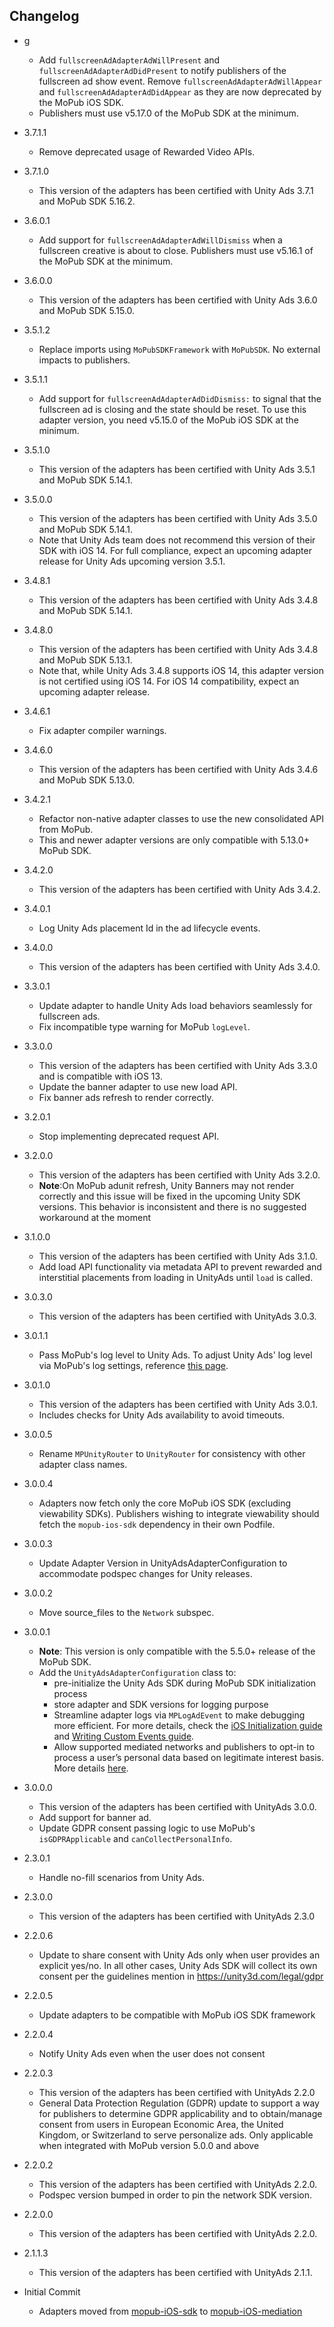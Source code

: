 
## Changelog
* g
  * Add `fullscreenAdAdapterAdWillPresent` and `fullscreenAdAdapterAdDidPresent` to notify publishers of the fullscreen ad show event. Remove `fullscreenAdAdapterAdWillAppear` and  `fullscreenAdAdapterAdDidAppear` as they are now deprecated by the MoPub iOS SDK.
  * Publishers must use v5.17.0 of the MoPub SDK at the minimum.

* 3.7.1.1
  * Remove deprecated usage of Rewarded Video APIs.

* 3.7.1.0
  * This version of the adapters has been certified with Unity Ads 3.7.1 and MoPub SDK 5.16.2.

* 3.6.0.1
  * Add support for `fullscreenAdAdapterAdWillDismiss` when a fullscreen creative is about to close. Publishers must use v5.16.1 of the MoPub SDK at the minimum.

* 3.6.0.0
  * This version of the adapters has been certified with Unity Ads 3.6.0 and MoPub SDK 5.15.0.

* 3.5.1.2
  * Replace imports using `MoPubSDKFramework` with `MoPubSDK`. No external impacts to publishers.

* 3.5.1.1
  * Add support for `fullscreenAdAdapterAdDidDismiss:` to signal that the fullscreen ad is closing and the state should be reset. To use this adapter version, you need v5.15.0 of the MoPub iOS SDK at the minimum.

* 3.5.1.0
  * This version of the adapters has been certified with Unity Ads 3.5.1 and MoPub SDK 5.14.1.

* 3.5.0.0
  * This version of the adapters has been certified with Unity Ads 3.5.0 and MoPub SDK 5.14.1.
  * Note that Unity Ads team does not recommend this version of their SDK with iOS 14. For full compliance, expect an upcoming adapter release for Unity Ads upcoming version 3.5.1.

* 3.4.8.1
  * This version of the adapters has been certified with Unity Ads 3.4.8 and MoPub SDK 5.14.1.

* 3.4.8.0
  * This version of the adapters has been certified with Unity Ads 3.4.8 and MoPub SDK 5.13.1.
  * Note that, while Unity Ads 3.4.8 supports iOS 14, this adapter version is not certified using iOS 14. For iOS 14 compatibility, expect an upcoming adapter release.

* 3.4.6.1
  * Fix adapter compiler warnings.

* 3.4.6.0
  * This version of the adapters has been certified with Unity Ads 3.4.6 and MoPub SDK 5.13.0.

* 3.4.2.1
  * Refactor non-native adapter classes to use the new consolidated API from MoPub.
  * This and newer adapter versions are only compatible with 5.13.0+ MoPub SDK.

* 3.4.2.0
  * This version of the adapters has been certified with Unity Ads 3.4.2.

* 3.4.0.1
  * Log Unity Ads placement Id in the ad lifecycle events.

* 3.4.0.0
  * This version of the adapters has been certified with Unity Ads 3.4.0.
  
* 3.3.0.1
  * Update adapter to handle Unity Ads load behaviors seamlessly for fullscreen ads.
  * Fix incompatible type warning for MoPub `logLevel`. 
  
* 3.3.0.0
  * This version of the adapters has been certified with Unity Ads 3.3.0 and is compatible with iOS 13.
  * Update the banner adapter to use new load API.
  * Fix banner ads refresh to render correctly.

* 3.2.0.1
  * Stop implementing deprecated request API.

* 3.2.0.0
  * This version of the adapters has been certified with Unity Ads 3.2.0.
  * **Note**:On MoPub adunit refresh, Unity Banners may not render correctly and this issue will be fixed in the upcoming Unity SDK versions. This behavior is inconsistent and there is no suggested workaround at the moment

* 3.1.0.0
  * This version of the adapters has been certified with Unity Ads 3.1.0.
  * Add load API functionality via metadata API to prevent rewarded and interstitial placements from loading in UnityAds until `load` is called.

* 3.0.3.0
  * This version of the adapters has been certified with UnityAds 3.0.3.

* 3.0.1.1
  * Pass MoPub's log level to Unity Ads. To adjust Unity Ads' log level via MoPub's log settings, reference [this page](https://developers.mopub.com/publishers/ios/test/#enable-logging).

* 3.0.1.0
  * This version of the adapters has been certified with Unity Ads 3.0.1.
  * Includes checks for Unity Ads availability to avoid timeouts.
  
* 3.0.0.5
  * Rename `MPUnityRouter` to `UnityRouter` for consistency with other adapter class names. 

* 3.0.0.4
  * Adapters now fetch only the core MoPub iOS SDK (excluding viewability SDKs). Publishers wishing to integrate viewability should fetch the `mopub-ios-sdk` dependency in their own Podfile.

* 3.0.0.3
  * Update Adapter Version in UnityAdsAdapterConfiguration to accommodate podspec changes for Unity releases.
  
* 3.0.0.2
  * Move source_files to the `Network` subspec.

* 3.0.0.1
  * **Note**: This version is only compatible with the 5.5.0+ release of the MoPub SDK.
  * Add the `UnityAdsAdapterConfiguration` class to: 
    * pre-initialize the Unity Ads SDK during MoPub SDK initialization process
    * store adapter and SDK versions for logging purpose
    * Streamline adapter logs via `MPLogAdEvent` to make debugging more efficient. For more details, check the [iOS Initialization guide](https://developers.mopub.com/docs/ios/initialization/) and [Writing Custom Events guide](https://developers.mopub.com/docs/ios/custom-events/).
    * Allow supported mediated networks and publishers to opt-in to process a user’s personal data based on legitimate interest basis. More details [here](https://developers.mopub.com/docs/publisher/gdpr-guide/#legitimate-interest-support).

* 3.0.0.0
  * This version of the adapters has been certified with UnityAds 3.0.0.
  * Add support for banner ad.
  * Update GDPR consent passing logic to use MoPub's `isGDPRApplicable` and `canCollectPersonalInfo`.

* 2.3.0.1
  * Handle no-fill scenarios from Unity Ads. 

* 2.3.0.0
  * This version of the adapters has been certified with UnityAds 2.3.0

* 2.2.0.6
  * Update to share consent with Unity Ads only when user provides an explicit yes/no. In all other cases, Unity Ads SDK will collect its own consent per the guidelines mention in https://unity3d.com/legal/gdpr

* 2.2.0.5
  * Update adapters to be compatible with MoPub iOS SDK framework

* 2.2.0.4
  * Notify Unity Ads even when the user does not consent

* 2.2.0.3
  * This version of the adapters has been certified with UnityAds 2.2.0
  * General Data Protection Regulation (GDPR) update to support a way for publishers to determine GDPR applicability and to obtain/manage consent from users in European Economic Area, the United Kingdom, or Switzerland to serve personalize ads. Only applicable when integrated with MoPub version 5.0.0 and above
    
* 2.2.0.2
  * This version of the adapters has been certified with UnityAds 2.2.0.
  * Podspec version bumped in order to pin the network SDK version.
    
* 2.2.0.0
  * This version of the adapters has been certified with UnityAds 2.2.0.

* 2.1.1.3
  * This version of the adapters has been certified with UnityAds 2.1.1.

* Initial Commit
  * Adapters moved from [mopub-iOS-sdk](https://github.com/mopub/mopub-ios-sdk) to [mopub-iOS-mediation](https://github.com/mopub/mopub-iOS-mediation/)
